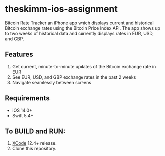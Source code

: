 # theskimm-ios-assignment
Bitcoin Rate Tracker an iPhone app which displays current and historical Bitcoin exchange rates using the Bitcoin Price Index API. The app shows up to two weeks of historical data and currently displays rates in EUR, USD, and GBP.

## Features
1. Get current, minute-to-minute updates of the Bitcoin exchange rate in EUR
2. See EUR, USD, and GBP exchange rates in the past 2 weeks
3. Navigate seamlessly between screens

## Requirements 
- iOS 14.0+ 
- Swift 5.4+

## To BUILD and RUN:
1. [XCode](https://developer.apple.com/xcode/download/) 12.4+ release.
2. Clone this repository.